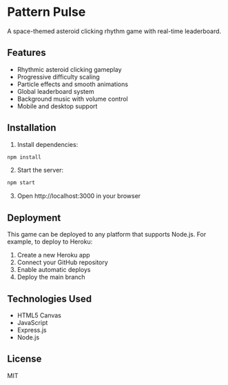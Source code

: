 # Pattern Pulse

A space-themed asteroid clicking rhythm game with real-time leaderboard.

## Features

- Rhythmic asteroid clicking gameplay
- Progressive difficulty scaling
- Particle effects and smooth animations
- Global leaderboard system
- Background music with volume control
- Mobile and desktop support

## Installation

1. Install dependencies:
```bash
npm install
```

2. Start the server:
```bash
npm start
```

3. Open http://localhost:3000 in your browser

## Deployment

This game can be deployed to any platform that supports Node.js. For example, to deploy to Heroku:

1. Create a new Heroku app
2. Connect your GitHub repository
3. Enable automatic deploys
4. Deploy the main branch

## Technologies Used

- HTML5 Canvas
- JavaScript
- Express.js
- Node.js

## License

MIT

